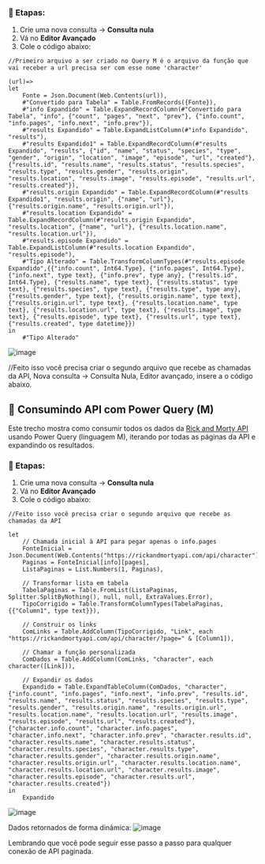 
### 📌 Etapas:
1. Crie uma nova consulta → **Consulta nula**
2. Vá no **Editor Avançado**
3. Cole o código abaixo:
   
```
//Primeiro arquivo a ser criado no Query M é o arquivo da função que vai receber a url precisa ser com esse nome 'character' 

(url)=>
let
    Fonte = Json.Document(Web.Contents(url)),
    #"Convertido para Tabela" = Table.FromRecords({Fonte}),
    #"info Expandido" = Table.ExpandRecordColumn(#"Convertido para Tabela", "info", {"count", "pages", "next", "prev"}, {"info.count", "info.pages", "info.next", "info.prev"}),
    #"results Expandido" = Table.ExpandListColumn(#"info Expandido", "results"),
    #"results Expandido1" = Table.ExpandRecordColumn(#"results Expandido", "results", {"id", "name", "status", "species", "type", "gender", "origin", "location", "image", "episode", "url", "created"}, {"results.id", "results.name", "results.status", "results.species", "results.type", "results.gender", "results.origin", "results.location", "results.image", "results.episode", "results.url", "results.created"}),
    #"results.origin Expandido" = Table.ExpandRecordColumn(#"results Expandido1", "results.origin", {"name", "url"}, {"results.origin.name", "results.origin.url"}),
    #"results.location Expandido" = Table.ExpandRecordColumn(#"results.origin Expandido", "results.location", {"name", "url"}, {"results.location.name", "results.location.url"}),
    #"results.episode Expandido" = Table.ExpandListColumn(#"results.location Expandido", "results.episode"),
    #"Tipo Alterado" = Table.TransformColumnTypes(#"results.episode Expandido",{{"info.count", Int64.Type}, {"info.pages", Int64.Type}, {"info.next", type text}, {"info.prev", type any}, {"results.id", Int64.Type}, {"results.name", type text}, {"results.status", type text}, {"results.species", type text}, {"results.type", type any}, {"results.gender", type text}, {"results.origin.name", type text}, {"results.origin.url", type text}, {"results.location.name", type text}, {"results.location.url", type text}, {"results.image", type text}, {"results.episode", type text}, {"results.url", type text}, {"results.created", type datetime}})
in
    #"Tipo Alterado"
```

![image](https://github.com/user-attachments/assets/763bb602-ca2f-4305-ac4a-cd239fa5e924)


//Feito isso você precisa criar o segundo arquivo que recebe as chamadas da API, Nova consulta -> Consulta Nula, Editor avançado, insere a o código abaixo.

## 🔄 Consumindo API com Power Query (M)

Este trecho mostra como consumir todos os dados da [Rick and Morty API](https://rickandmortyapi.com/) usando Power Query (linguagem M), iterando por todas as páginas da API e expandindo os resultados.

### 📌 Etapas:
1. Crie uma nova consulta → **Consulta nula**
2. Vá no **Editor Avançado**
3. Cole o código abaixo:

```
//Feito isso você precisa criar o segundo arquivo que recebe as chamadas da API

let
    // Chamada inicial à API para pegar apenas o info.pages
    FonteInicial = Json.Document(Web.Contents("https://rickandmortyapi.com/api/character")),
    Paginas = FonteInicial[info][pages],
    ListaPaginas = List.Numbers(1, Paginas),
    
    // Transformar lista em tabela
    TabelaPaginas = Table.FromList(ListaPaginas, Splitter.SplitByNothing(), null, null, ExtraValues.Error),
    TipoCorrigido = Table.TransformColumnTypes(TabelaPaginas,{{"Column1", type text}}),
    
    // Construir os links
    ComLinks = Table.AddColumn(TipoCorrigido, "Link", each "https://rickandmortyapi.com/api/character/?page=" & [Column1]),
    
    // Chamar a função personalizada
    ComDados = Table.AddColumn(ComLinks, "character", each character([Link])),
    
    // Expandir os dados
    Expandido = Table.ExpandTableColumn(ComDados, "character", {"info.count", "info.pages", "info.next", "info.prev", "results.id", "results.name", "results.status", "results.species", "results.type", "results.gender", "results.origin.name", "results.origin.url", "results.location.name", "results.location.url", "results.image", "results.episode", "results.url", "results.created"}, {"character.info.count", "character.info.pages", "character.info.next", "character.info.prev", "character.results.id", "character.results.name", "character.results.status", "character.results.species", "character.results.type", "character.results.gender", "character.results.origin.name", "character.results.origin.url", "character.results.location.name", "character.results.location.url", "character.results.image", "character.results.episode", "character.results.url", "character.results.created"})
in
    Expandido
```
    
![image](https://github.com/user-attachments/assets/e5cede0e-095f-4d89-b9fd-de21cc983bd8)

Dados retornados de forma dinâmica:
![image](https://github.com/user-attachments/assets/88338c2d-482b-4921-94a8-3ead55211ee3)

Lembrando que você pode seguir esse passo a passo para qualquer conexão de API paginada.
